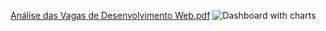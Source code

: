 [Análise das Vagas de Desenvolvimento Web.pdf](https://github.com/user-attachments/files/21989871/Analise.das.Vagas.de.Desenvolvimento.Web.pdf)
![Dashboard with charts](https://github.com/user-attachments/assets/f2714c21-7988-4ad6-b0e2-bd98cd0ea466)
